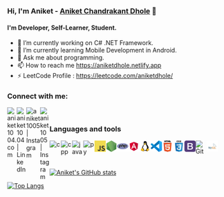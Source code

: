 ### Hi, I'm Aniket - [Aniket Chandrakant Dhole][website] 👋



#### I'm Developer, Self-Learner, Student.
<!-- **aniket1004/aniket1004** is a ✨ _special_ ✨ repository because its `README.md` (this file) appears on your GitHub profile. -->




- 🔭 I’m currently working on C# .NET Framework.
- 🌱 I’m currently learning Mobile Development in Android.
- 💬 Ask me about programming.
- 📫 How to reach me https://aniketdhole.netlify.app
- ⚡ LeetCode Profile : https://leetcode.com/aniketdhole/
### Connect with me:

[<img align="left" alt="aniket1004.com" width="22px" src="https://raw.githubusercontent.com/TheLogicalNights/TheLogicalNights/main/img/website.png" />][website]
[<img align="left" alt="aniket1004 | LinkedIn" width="22px" src="https://raw.githubusercontent.com/TheLogicalNights/TheLogicalNights/main/img/linkedIn.png" />][linkedin]
[<img align="left" alt="aniket1005 | Instagram" width="32px" src="img/instagram.png" />][instagram]
[<img align="left" alt="aniket1005 | Instagram" width="22px" src="img/twitter.png" />][twitter]


<br/>


[website]: https://aniketdhole.netlify.app
[instagram]: https://instagram.com/aniket_dhole_
[linkedin]: https://www.linkedin.com/in/aniket-dhole-6932991a5
[twitter]: https://twitter.com/imaniketd?s=08


### Languages and tools


<img align="left" alt="c" width="26px" src="img/c.png" />
<img align="left" alt="cpp" width="26px" src="img/cpp.png" />
<img align="left" alt="java" width="26px" src="img/java.png" />
<img align="left" alt="py" width="26px" src="img/py.png" />
<!--<img align="left" alt="scala" width="26px" src="img/scala.png">-->
<img align="left" alt="JavaScript" width="26px" src="https://raw.githubusercontent.com/github/explore/80688e429a7d4ef2fca1e82350fe8e3517d3494d/topics/javascript/javascript.png" />
<img align="left" alt="node" width="26px" src="https://raw.githubusercontent.com/github/explore/80688e429a7d4ef2fca1e82350fe8e3517d3494d/topics/nodejs/nodejs.png">
<img align="left" alt="php" width="26px" src="https://raw.githubusercontent.com/github/explore/80688e429a7d4ef2fca1e82350fe8e3517d3494d/topics/php/php.png">
<img align="left" alt="angular" width="26px" src="https://raw.githubusercontent.com/github/explore/80688e429a7d4ef2fca1e82350fe8e3517d3494d/topics/angular/angular.png">
<img align="left" alt="linux" width="26px" src="https://raw.githubusercontent.com/github/explore/80688e429a7d4ef2fca1e82350fe8e3517d3494d/topics/linux/linux.png" />
<img align="left" alt="Visual Studio Code" width="26px" src="https://raw.githubusercontent.com/github/explore/80688e429a7d4ef2fca1e82350fe8e3517d3494d/topics/visual-studio-code/visual-studio-code.png" />
<img align="left" alt="HTML5" width="26px" src="https://raw.githubusercontent.com/github/explore/80688e429a7d4ef2fca1e82350fe8e3517d3494d/topics/html/html.png" />
<img align="left" alt="CSS3" width="26px" src="https://raw.githubusercontent.com/github/explore/80688e429a7d4ef2fca1e82350fe8e3517d3494d/topics/css/css.png" />
<img align="left" alt="bootstrap" width="26px" src="https://raw.githubusercontent.com/github/explore/80688e429a7d4ef2fca1e82350fe8e3517d3494d/topics/bootstrap/bootstrap.png">
<img align="left" alt="Git" width="26px" src="img/git.png" />
<img align="left" alt="MySQL" width="26px" src="https://raw.githubusercontent.com/github/explore/80688e429a7d4ef2fca1e82350fe8e3517d3494d/topics/mysql/mysql.png" />
<!--<img align="left" alt="Terminal" width="26px" src="https://raw.githubusercontent.com/github/explore/80688e429a7d4ef2fca1e82350fe8e3517d3494d/topics/terminal/terminal.png">-->


<br />
<br />
<br />


[![Aniket's GitHub stats](https://github-readme-stats.vercel.app/api?username=aniket1004&show_icons=true&theme=merko)](https://github.com/anuraghazra/github-readme-stats)


[![Top Langs](https://github-readme-stats.vercel.app/api/top-langs/?username=aniket1004&layout=compact&theme=merko)](https://github.com/anuraghazra/github-readme-stats)

